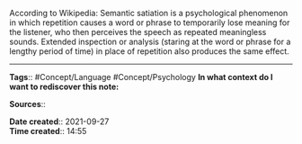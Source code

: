 According to Wikipedia:
Semantic satiation is a psychological phenomenon in which repetition causes a word or phrase to temporarily lose meaning for the listener, who then perceives the speech as repeated meaningless sounds. Extended inspection or analysis (staring at the word or phrase for a lengthy period of time) in place of repetition also produces the same effect.


---
**Tags**:: #Concept/Language #Concept/Psychology 
**In what context do I want to rediscover this note:**

**Sources**::

**Date created**:: 2021-09-27  
**Time created**:: 14:55